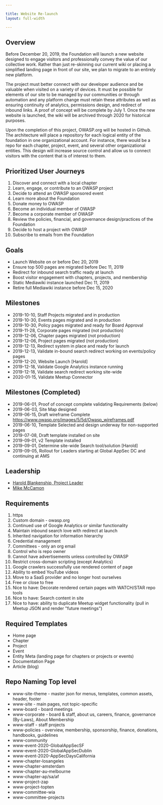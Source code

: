 ```yaml
---

title: Website Re-launch
layout: full-width

---
```


## Overview

Before December 20, 2019, the Foundation will launch a new website designed to engage visitors and professionally convey the value of our collective work. Rather than just re-skinning our current wiki or placing a simplified landing page in front of our site, we plan to migrate to an entirely new platform. 

The project must better connect with our developer audience and be valuable when visited on a variety of devices. It must be possible for elements of our site to be managed by our communities or through automation and any platform change must retain these attributes as well as ensuring continuity of analytics, permissions design, and redirect of inbound links. A proof of concept will be complete by July 1. Once the new website is launched, the wiki will be archived through 2020 for historical purposes.

Upon the completion of this project, OWASP.org will be hosted in Github. The architecture will place a repository for each logical entity of the foundation in one organizational account. For instance, there would be a repo for each chapter, project, event, and several other organizational entities. This design will increase source control and allow us to connect visitors with the content that is of interest to them.

## Prioritized User Journeys
1. Discover and connect with a local chapter
1. Learn, engage, or contribute to an OWASP project
1. Decide to attend an OWASP sponsored event
1. Learn more about the Foundation
1. Donate money to OWASP
1. Become an individual member of OWASP
1. Become a corporate member of OWASP
1. Review the policies, financial, and governance design/practices of the Foundation
1. Decide to host a project with OWASP
1. Subscribe to emails from the Foundation

## Goals
* Launch Website on or before Dec 20, 2019
* Ensure top 500 pages are migrated before Dec 11, 2019
* Redirect for inbound search traffic ready at launch
* Boost visitor engagement with chapters, projects, and membership
* Static Mediawiki instance launched Dec 11, 2019
* Retire full Mediawiki instance before Dec 15, 2020

## Milestones
* 2019-10-10, Staff Projects migrated and in production
* 2019-10-30, Events pages migrated and in production
* 2019-10-30, Policy pages migrated and ready for Board Approval
* 2019-11-28, Corporate pages migrated (not production)
* 2019-12-06, Chapter pages migrated (not production)
* 2019-12-06, Project pages migrated (not production)
* 2019-12-13, Redirect system in place and ready for launch
* 2019-12-13, Validate in-bound search redirect working on events/policy pages
* 2019-12-20, Website Launch [Harold]
* 2019-12-18, Validate Google Analytics instance running
* 2019-12-18, Validate search redirect working site-wide
* 2020-01-15, Validate Meetup Connector

## Milestones (Completed)
* 2019-06-01, Proof of concept complete validating Requirements (below)
* 2019-06-03, Site Map designed
* 2019-06-15, Draft wireframe Complete https://www.owasp.org/images/5/5d/Owasp_wireframes.pdf
* 2019-06-10, Template Selected and design underway for non-supported pages
* 2019-07-08, Draft template installed on site
* 2019-09-01, v2 Template installed
* 2019-09-01, Determine site-wide Search tool/solution [Harold]
* 2019-09-05, Rollout for Leaders starting at Global AppSec DC and continuing at AMS


## Leadership

* [Harold Blankenship, Project Leader](mailto:harold.blankenship@owasp.com?Subject=Website%20Relaunch)
* [Mike McCamon](mailto:mike.mccamon@owasp.com?Subject=Website%20Relaunch)

##  Requirements
1. https
1.  Custom domain - owasp.org
1. Continued use of Google Analytics or similar functionality
1. Maintain inbound search love with redirect at launch
1. Inherited navigation for information hierarchy
1. Credential management
  1. Committees - only an org email
  2. Control who is repo owner
1. Cannot have advertisements unless controlled by OWASP
1. Restrict cross-domain scripting (except Analytics)
1. Google crawlers successfully use rendered content of page
1. Ability to embed YouTube videos
1. Move to a SaaS provider and no longer host ourselves
1. Free or close to free
1. Nice to have: Decorate rendered certain pages with WATCH/STAR repo tools
1. Nice to have: Search content in site
1. Nice to have: ability to duplicate Meetup widget functionality (pull in Meetup JSON and render "future meetings")

##  Required Templates
* Home page
* Chapter
* Project
* Event
* Entity Meta (landing page for chapters or projects or events)
* Documentation Page
* Article (blog)

## Repo Naming Top level
* www-site-theme - master json for menus, templates, common assets, header, footer
* www-site - main pages, not topic-specific
* www-board - board meetings
* www-corporate - board & staff, about us, careers, finance, governance (By-Laws), About Membership
* www-staff - staff projects
* www-policies - overview, membership, sponsorship, finance, donations, handbooks, guidelines
* www-community
* www-event-2020-GlobalAppSecSF
* www-event-2020-GlobalAppSecDublin
* www-event-2020-AppSecDaysCalifornia
* www-chapter-losangeles
* www-chapter-amsterdam
* www-chapter-au-melbourne
* www-chapter-ap/sa/af
* www-project-zap
* www-project-topten
* www-committee-wia
* www-committee-projects

